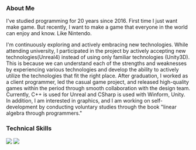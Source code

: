 ### About Me

I've studied programming for 20 years since 2016. First time I just want make game. But recently, I want to make a game that everyone in the world can enjoy and know. Like Nintendo.

I'm continuously exploring and actively embracing new technologies. While attending university, I participated in the project by actively accepting new technologies(Unreal4) instead of using only familiar technologies (Unity3D). This is because we can understand each of the strengths and weaknesses by experiencing various technologies and develop the ability to actively utilize the technologies that fit the right place. After graduation, I worked as a client programmer, led the casual game project, and released high-quality games within the period through smooth collaboration with the design team. Currently, C++ is used for Unreal and CSharp is used with Winform, Unity. In addition, I am interested in graphics, and I am working on self-development by conducting voluntary studies through the book "linear algebra through programmers."

### Technical Skills
<img src="https://img.shields.io/badge/Unity-3766AB?style=flat-square&logo=Unity&logoColor=white"/></a>
<img src="https://img.shields.io/badge/C#-3766AB?style=flat-square&logo=C#&logoColor=white"/></a>
